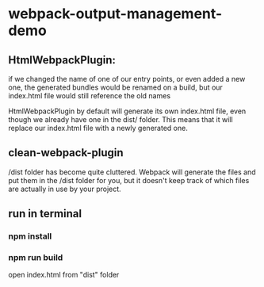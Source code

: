 # webpack-output-management-demo

## HtmlWebpackPlugin:

if we changed the name of one of our entry points, or even added a new one, the generated bundles would be renamed on a build, but our index.html file would still reference the old names

HtmlWebpackPlugin by default will generate its own index.html file, even though we already have one in the dist/ folder. This means that it will replace our index.html file with a newly generated one.

## clean-webpack-plugin

/dist folder has become quite cluttered. Webpack will generate the files and put them in the /dist folder for you, but it doesn't keep track of which files are actually in use by your project.

## run in terminal

### npm install

### npm run build

open index.html from "dist" folder
